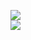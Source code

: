 [![](https://img.shields.io/badge/Made%20With-Github%20Spray-lightgrey.svg?style=for-the-badge&logo=github)](https://github.com/Annihil/github-spray#21103)  
[![](https://i.imgur.com/2DrTn0Z.gif)](https://github.com/Annihil/github-spray)